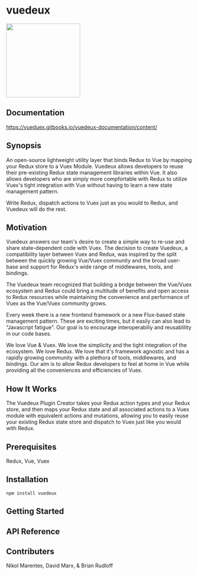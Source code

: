 # vuedeux

<img height="200" src="https://github.com/dmrx/vuedoo/raw/master/example/assets/vuedeuxsmall.png">


## Documentation
https://vueduex.gitbooks.io/vuedeux-documentation/content/

## Synopsis 

An open-source lightweight utility layer that binds Redux to Vue by mapping your Redux store to a Vuex Module.
Vuedeux allows developers to reuse their pre-existing Redux state management libraries within Vue. It also allows developers who are simply more compfortable with Redux to utilize Vuex's tight integration with Vue without having to learn a new state management pattern.

Write Redux, dispatch actions to Vuex just as you would to Redux, and Vuedeux will do the rest.

## Motivation
Vuedeux answers our team's desire to create a simple way to re-use and share state-dependent code with Vuex. The decision to create Vuedeux, a compatibility layer between Vuex and Redux, was inspired by the split between the quickly growing Vue/Vuex community and the broad user-base and support for Redux's wide range of middlewares, tools, and bindings.

The Vuedeux team recognized that building a bridge between the Vue/Vuex ecosystem and Redux could bring a multitude of benefits and open access to Redux resources while maintaining the convenience and performance of Vuex as the Vue/Vuex community grows.

Every week there is a new frontend framework or a new Flux-based state management pattern.
These are exciting times, but it easily can also lead to "Javascript fatigue". 
Our goal is to encourage interoperabiliy and reusablility in our code bases. 

We love Vue & Vuex. We love the simplicity and the tight integration of the ecosystem.
We love Redux. We love that it's framework agnostic and has a rapidly growing community with a plethora of tools, middlewares, and bindings.
Our aim is to allow Redux developers to feel at home in Vue while providing all the conveniences and efficiencies of Vuex. 


## How It Works
The Vuedeux Plugin Creator takes your Redux action types and your Redux store, and then maps your Redux state and all associated actions to a Vuex module with equivalent actions and mutations, allowing you to easily reuse your existing Redux state store and dispatch to Vuex just like you would with Redux.

## Prerequisites
Redux, Vue, Vuex

## Installation
```
npm install vuedeux
```
## Getting Started


## API Reference

## Contributers
Nikol Marentes, David Marx, & Brian Rudloff 
